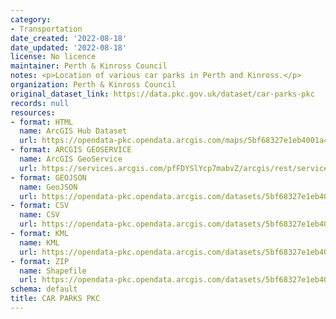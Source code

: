 ```yaml
---
category:
- Transportation
date_created: '2022-08-18'
date_updated: '2022-08-18'
license: No licence
maintainer: Perth & Kinross Council
notes: <p>Location of various car parks in Perth and Kinross.</p>
organization: Perth & Kinross Council
original_dataset_link: https://data.pkc.gov.uk/dataset/car-parks-pkc
records: null
resources:
- format: HTML
  name: ArcGIS Hub Dataset
  url: https://opendata-pkc.opendata.arcgis.com/maps/5bf68327e1eb4001a45191b37e248b9b_0
- format: ARCGIS GEOSERVICE
  name: ArcGIS GeoService
  url: https://services.arcgis.com/pfFDYSlYcp7mabvZ/arcgis/rest/services/Car_parking_points/FeatureServer/0
- format: GEOJSON
  name: GeoJSON
  url: https://opendata-pkc.opendata.arcgis.com/datasets/5bf68327e1eb4001a45191b37e248b9b_0.geojson?outSR=%7B%22latestWkid%22%3A27700%2C%22wkid%22%3A27700%7D
- format: CSV
  name: CSV
  url: https://opendata-pkc.opendata.arcgis.com/datasets/5bf68327e1eb4001a45191b37e248b9b_0.csv?outSR=%7B%22latestWkid%22%3A27700%2C%22wkid%22%3A27700%7D
- format: KML
  name: KML
  url: https://opendata-pkc.opendata.arcgis.com/datasets/5bf68327e1eb4001a45191b37e248b9b_0.kml?outSR=%7B%22latestWkid%22%3A27700%2C%22wkid%22%3A27700%7D
- format: ZIP
  name: Shapefile
  url: https://opendata-pkc.opendata.arcgis.com/datasets/5bf68327e1eb4001a45191b37e248b9b_0.zip?outSR=%7B%22latestWkid%22%3A27700%2C%22wkid%22%3A27700%7D
schema: default
title: CAR PARKS PKC
---
```

